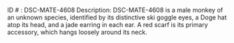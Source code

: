 ID # : DSC-MATE-4608
Description: DSC-MATE-4608 is a male monkey of an unknown species, identified by its distinctive ski goggle eyes, a Doge hat atop its head, and a jade earring in each ear. A red scarf is its primary accessory, which hangs loosely around its neck.